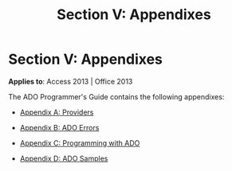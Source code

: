 ﻿---
title: 'Section V: Appendixes'
TOCTitle: 'Section V: Appendixes'
ms:assetid: aece4c5f-4c31-ab24-48af-d92a365832db
ms:mtpsurl: https://msdn.microsoft.com/library/JJ249829(v=office.15)
ms:contentKeyID: 48547082
ms.date: 09/18/2015
mtps_version: v=office.15
---

# Section V: Appendixes


**Applies to**: Access 2013 | Office 2013

The ADO Programmer's Guide contains the following appendixes:

  - [Appendix A: Providers](appendix-a-providers.md)

  - [Appendix B: ADO Errors](appendix-b-ado-errors.md)

  - [Appendix C: Programming with ADO](appendix-c-programming-with-ado.md)

  - [Appendix D: ADO Samples](appendix-d-ado-samples.md)

